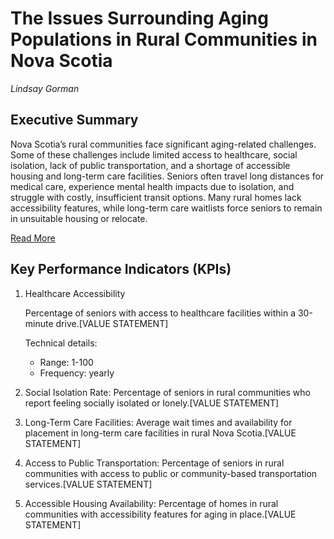 # The Issues Surrounding Aging Populations in Rural Communities in Nova Scotia
*Lindsay Gorman*


## Executive Summary

Nova Scotia’s rural communities face significant aging-related challenges. Some of these challenges include limited access to healthcare, social isolation, lack of public transportation, and a shortage of accessible housing and long-term care facilities. Seniors often travel long distances for medical care, experience mental health impacts due to isolation, and struggle with costly, insufficient transit options. Many rural homes lack accessibility features, while long-term care waitlists force seniors to remain in unsuitable housing or relocate.

[Read More](Background.md)

## Key Performance Indicators (KPIs)

1. Healthcare Accessibility

    Percentage of seniors  with access to healthcare facilities within a 30-minute drive.[VALUE STATEMENT]

    Technical details:
    
    * Range: 1-100
    * Frequency: yearly

2. Social Isolation Rate: Percentage of seniors in rural communities who report feeling socially isolated or lonely.[VALUE STATEMENT]

3. Long-Term Care Facilities: Average wait times and availability for placement in long-term care facilities in rural Nova Scotia.[VALUE STATEMENT]

4. Access to Public Transportation: Percentage of seniors in rural communities with access to public or community-based transportation services.[VALUE STATEMENT]

5. Accessible Housing Availability: Percentage of homes in rural communities with accessibility features for aging in place.[VALUE STATEMENT]
